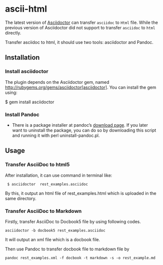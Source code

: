 ascii-html
==========

The latest version of [Asciidoctor](http://asciidoctor.org/) can transfer `asciidoc` to `Html` file. While the previous version of Asciidoctor did not support to transfer `asciidoc` to `html` directly. 

Transfer asciidoc to html, it should use two tools: asciidoctor and Pandoc.


##  Installation

### Install asciidoctor
The plugin depends on the Asciidoctor gem, named http://rubygems.org/gems/asciidoctor[asciidoctor].
You can install the gem using:

 $ gem install asciidoctor

### Install Pandoc
*	There is a package installer at pandoc’s [download page](https://github.com/jgm/pandoc/releases). If you later want to uninstall the package, you can do so by downloading this script and running it with perl uninstall-pandoc.pl.


## Usage

### Transfer AsciiDoc to html5 
After installation, it can use command in terminal like:

	 $ asciidoctor  rest_examples.asciidoc

By this, it output an html file of rest_examples.html which is uploaded in the same directory. 

###  Transfer AsciiDoc to Markdown
	
Firstly, transfer AsciiDoc to Docbook5 file by using following codes. 

	asciidoctor -b docbook5 rest_examples.asciidoc
	
It will output an xml file which is a docbook file. 
	
Then use Pandoc to transfer docbook file to markdown file by 

	pandoc rest_examples.xml -f docbook -t markdown -s -o rest_example.md


